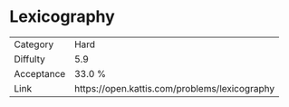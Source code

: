 # Lexicography

<table>
    <tr>
        <td>Category</td>
        <td>Hard</td>
    </tr>
    <tr>
        <td>Diffulty</td>
        <td>5.9</td>
    </tr>
    <tr>
        <td>Acceptance</td>
        <td>33.0 %</td>
    </tr>
    <tr>
        <td>Link</td>
        <td>https://open.kattis.com/problems/lexicography</td>
    </tr>
</table>